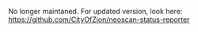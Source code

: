 No longer maintaned.
For updated version, look here: https://github.com/CityOfZion/neoscan-status-reporter
